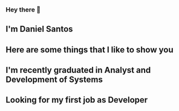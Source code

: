 ### Hey there 👋
## I'm Daniel Santos
## Here are some things that I like to show you
## I'm recently graduated in Analyst and Development of Systems
## Looking for my first job as Developer

